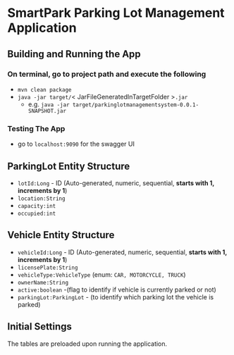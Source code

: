 # SmartPark Parking Lot Management Application

## Building and Running the App 

### On terminal, go to project path and execute the following
- `mvn clean package`
- `java -jar target/`< JarFileGeneratedInTargetFolder >`.jar `
  - e.g. `java -jar target/parkinglotmanagementsystem-0.0.1-SNAPSHOT.jar`

### Testing The App

- go to `localhost:9090` for the swagger UI

## ParkingLot Entity Structure
- `lotId:Long` - ID (Auto-generated, numeric, sequential, **starts with 1, increments by 1**)
- `location:String`
- `capacity:int`
- `occupied:int`

## Vehicle Entity Structure
- `vehicleId:Long` - ID (Auto-generated, numeric, sequential, **starts with 1, increments by 1**)
- `licensePlate:String`
- `vehicleType:VehicleType` (enum: `CAR, MOTORCYCLE, TRUCK`)
- `ownerName:String`
- `active:boolean` -(flag to identify if vehicle is currently parked or not)
- `parkingLot:ParkingLot` - (to identify which parking lot the vehicle is parked)

## Initial Settings

The tables are preloaded upon running the application.